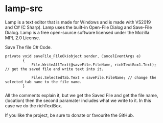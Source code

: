 # lamp-src
Lamp is a text editor that is made for Windows and is made with VS2019 and C# (C Sharp). Lamp uses the built-in Open-File Dialog and Save-File Dialog. Lamp is a free open-source software licensed under the Mozilla MPL 2.0 License. 

Save The file C# Code.
```
private void saveFile_FileOk(object sender, CancelEventArgs e)
        {
            File.WriteAllText(@saveFile.FileName, richTextBox1.Text); // get the saved file and write text into it.

            Files.SelectedTab.Text = saveFile.FileName; // change the selected tab name to the file name.
        }
```

All the comments explain it, but we get the Saved File and get the file name, (location) then the second paramater includes what we write to it. In this case we do the richTextBox. 


If you like the project, be sure to donate or favourite the GitHub.

